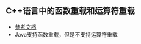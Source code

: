## C++语言中的函数重载和运算符重载
- [参考文档](https://www.runoob.com/cplusplus/cpp-overloading.html)
- Java支持函数重载，但是不支持运算符重载